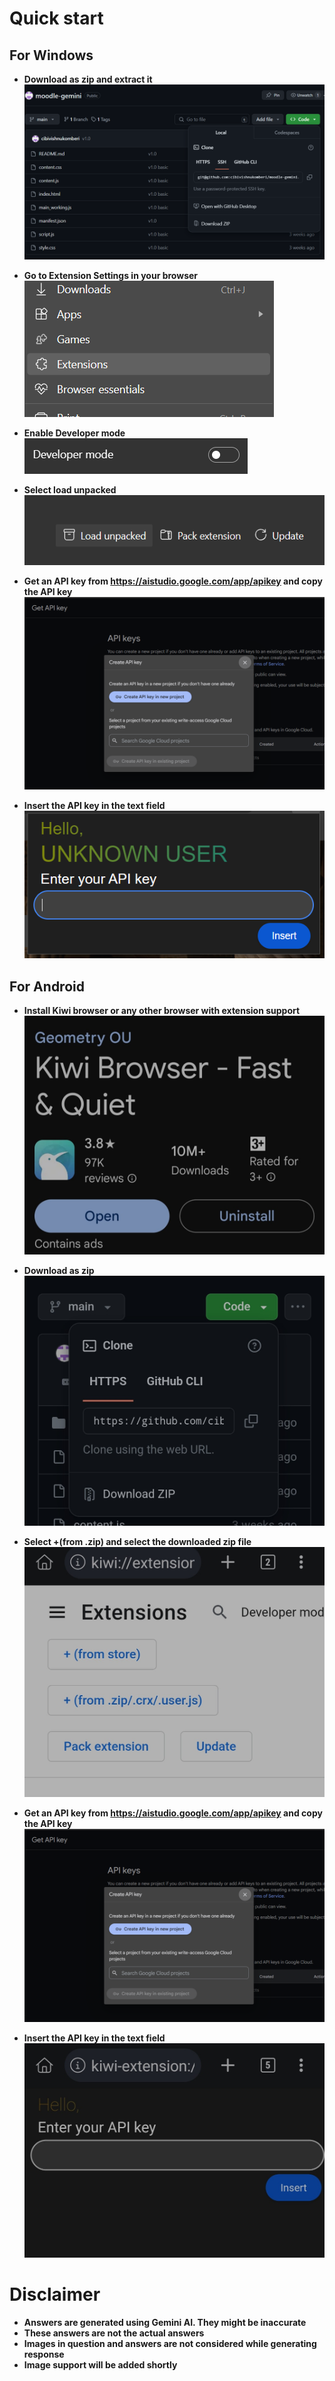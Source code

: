 # Quick start

## For Windows

- **Download as zip and extract it**  
![click on extensions](./images/0.png)

- **Go to Extension Settings in your browser**  
![Extension Settings](./images/1.png)

- **Enable Developer mode**  
![Developer mode](./images/2.png)

- **Select load unpacked**  
![load unpacked](./images/3.png)

- **Get an API key from https://aistudio.google.com/app/apikey and copy the API key**  
![API key generation](./images/4.png)

- **Insert the API key in the text field**  
![Text field for API key](./images/5.png)

## For Android

- **Install Kiwi browser or any other browser with extension support**  
![click on extensions](./images/A1.jpg)

- **Download as zip**  
![Extension Settings](./images/A2.jpg)

- **Select +(from .zip) and select the downloaded zip file**  
![New extension options](./images/A3.jpg)

- **Get an API key from https://aistudio.google.com/app/apikey and copy the API key**  
![API key generation](./images/4.png)

- **Insert the API key in the text field**  
![Text field for API key](./images/A4.jpg)

# Disclaimer

- **Answers are generated using Gemini AI. They might be inaccurate**  
- **These answers are not the actual answers**  
- **Images in question and answers are not considered while generating response**  
- **Image support will be added shortly**  
